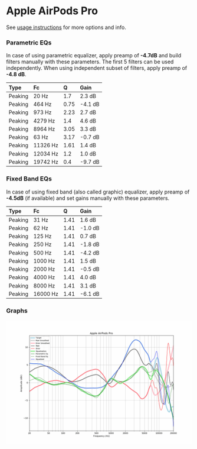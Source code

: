 # Apple AirPods Pro
See [usage instructions](https://github.com/jaakkopasanen/AutoEq#usage) for more options and info.

### Parametric EQs
In case of using parametric equalizer, apply preamp of **-4.7dB** and build filters manually
with these parameters. The first 5 filters can be used independently.
When using independent subset of filters, apply preamp of **-4.8 dB**.

| Type    | Fc       |    Q | Gain    |
|:--------|:---------|:-----|:--------|
| Peaking | 20 Hz    | 1.7  | 2.3 dB  |
| Peaking | 464 Hz   | 0.75 | -4.1 dB |
| Peaking | 973 Hz   | 2.23 | 2.7 dB  |
| Peaking | 4279 Hz  | 1.4  | 4.6 dB  |
| Peaking | 8964 Hz  | 3.05 | 3.3 dB  |
| Peaking | 63 Hz    | 3.17 | -0.7 dB |
| Peaking | 11326 Hz | 1.61 | 1.4 dB  |
| Peaking | 12034 Hz | 1.2  | 1.0 dB  |
| Peaking | 19742 Hz | 0.4  | -9.7 dB |

### Fixed Band EQs
In case of using fixed band (also called graphic) equalizer, apply preamp of **-4.5dB**
(if available) and set gains manually with these parameters.

| Type    | Fc       |    Q | Gain    |
|:--------|:---------|:-----|:--------|
| Peaking | 31 Hz    | 1.41 | 1.6 dB  |
| Peaking | 62 Hz    | 1.41 | -1.0 dB |
| Peaking | 125 Hz   | 1.41 | 0.7 dB  |
| Peaking | 250 Hz   | 1.41 | -1.8 dB |
| Peaking | 500 Hz   | 1.41 | -4.2 dB |
| Peaking | 1000 Hz  | 1.41 | 1.5 dB  |
| Peaking | 2000 Hz  | 1.41 | -0.5 dB |
| Peaking | 4000 Hz  | 1.41 | 4.0 dB  |
| Peaking | 8000 Hz  | 1.41 | 3.1 dB  |
| Peaking | 16000 Hz | 1.41 | -6.1 dB |

### Graphs
![](./Apple%20AirPods%20Pro.png)
